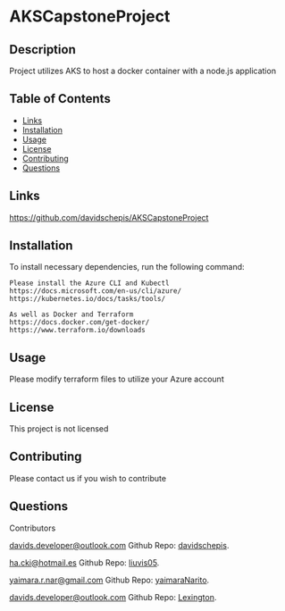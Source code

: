 # AKSCapstoneProject

## Description
Project utilizes AKS to host a docker container with a node.js application

## Table of Contents

- [Links](#links)
- [Installation](#installation)
- [Usage](#usage)
- [License](#license)
- [Contributing](#contributing)
- [Questions](#questions)

 ## Links
https://github.com/davidschepis/AKSCapstoneProject


 ## Installation
To install necessary dependencies, run the following command:

```
Please install the Azure CLI and Kubectl
https://docs.microsoft.com/en-us/cli/azure/
https://kubernetes.io/docs/tasks/tools/

As well as Docker and Terraform
https://docs.docker.com/get-docker/
https://www.terraform.io/downloads
```

 ## Usage
Please modify terraform files to utilize your Azure account

 ## License
This project is not licensed

 ## Contributing
Please contact us if you wish to contribute

 ## Questions
Contributors

[davids.developer@outlook.com](mailto:davids.developer@outlook.com)
Github Repo: [davidschepis](https://github.com/davidschepis).

[ha.cki@hotmail.es](mailto:ha.cki@hotmail.es)
Github Repo: [liuvis05](https://github.com/liuvis05).

[yaimara.r.nar@gmail.com](mailto:yaimara.r.nar@gmail.com)
Github Repo: [yaimaraNarito](https://github.com/yaimaraNarito).

[davids.developer@outlook.com](mailto:davids.developer@outlook.com)
Github Repo: [Lexington](https://github.com/davidschepis).

